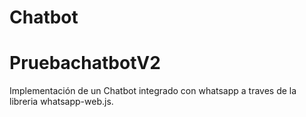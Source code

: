 # Chatbot
# PruebachatbotV2

Implementación de un Chatbot integrado con whatsapp a traves de la libreria whatsapp-web.js.
